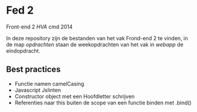# Fed 2

Front-end 2 *HVA* cmd 2014

In deze repository zijn de bestanden van het vak Frond-end 2 te vinden, in de map *opdrachten* staan de weekopdrachten van het vak in *webapp* de eindopdracht.

## Best practices

+ Functie namen camelCasing
+ Javascript Jslinten
+ Constructor object met een Hoofdletter schrijven
+ Referenties naar this buiten de scope van een functie binden met .bind()